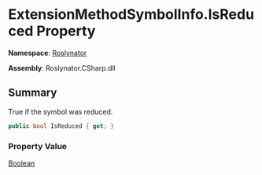 # ExtensionMethodSymbolInfo\.IsReduced Property

**Namespace**: [Roslynator](../../README.md)

**Assembly**: Roslynator\.CSharp\.dll

## Summary

True if the symbol was reduced\.

```csharp
public bool IsReduced { get; }
```

### Property Value

[Boolean](https://docs.microsoft.com/en-us/dotnet/api/system.boolean)

